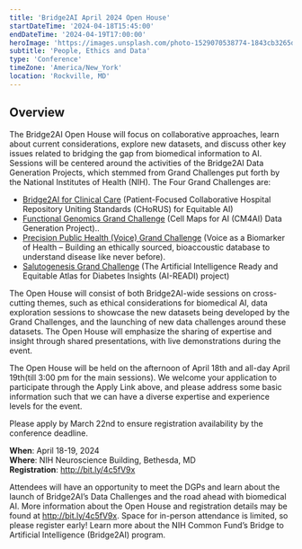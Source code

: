 ```yaml
---
title: 'Bridge2AI April 2024 Open House'
startDateTime: '2024-04-18T15:45:00'
endDateTime: '2024-04-19T17:00:00'
heroImage: 'https://images.unsplash.com/photo-1529070538774-1843cb3265df?fm=jpg&q=60&w=3000&ixlib=rb-4.0.3&ixid=M3wxMjA3fDB8MHxwaG90by1wYWdlfHx8fGVufDB8fHx8fA%3D%3D'
subtitle: 'People, Ethics and Data'
type: 'Conference'
timeZone: 'America/New_York'
location: 'Rockville, MD'
---
```


## Overview

The Bridge2AI Open House will focus on collaborative approaches, learn about current considerations, explore new datasets, and discuss other key issues related to bridging the gap from biomedical information to AI. Sessions will be centered around the activities of the Bridge2AI Data Generation Projects, which stemmed from Grand Challenges put forth by the National Institutes of Health (NIH). The Four Grand Challenges are:

- [Bridge2AI for Clinical Care](https://chorus4ai.org/) (Patient-Focused Collaborative Hospital Repository Uniting Standards (CHoRUS) for Equitable AI)
- [Functional Genomics Grand Challenge](https://cm4ai.org/) (Cell Maps for AI (CM4AI) Data Generation Project)..
- [Precision Public Health (Voice) Grand Challenge](https://www.b2ai-voice.org/) (Voice as a Biomarker of Health – Building an ethically sourced, bioaccoustic database to understand disease like never before).
- [Salutogenesis Grand Challenge](https://aireadi.org/) (The Artificial Intelligence Ready and Equitable Atlas for Diabetes Insights (AI-READI) project)

The Open House will consist of both Bridge2AI-wide sessions on cross-cutting themes, such as ethical considerations for biomedical AI, data exploration sessions to showcase the new datasets being developed by the Grand Challenges, and the launching of new data challenges around these datasets. The Open House will emphasize the sharing of expertise and insight through shared presentations, with live demonstrations during the event.

The Open House will be held on the afternoon of April 18th and all-day April 19th(till 3:00 pm for the main sessions). We welcome your application to participate through the Apply Link above, and please address some basic information such that we can have a diverse expertise and experience levels for the event.

Please apply by March 22nd to ensure registration availability by the conference deadline.

**When**: April 18-19, 2024 <br/>
**Where**: NIH Neuroscience Building, Bethesda, MD <br/>
**Registration**: <http://bit.ly/4c5fV9x>

Attendees will have an opportunity to meet the DGPs and learn about the launch of Bridge2AI’s Data Challenges and the road ahead with biomedical AI.
More information about the Open House and registration details may be found at <http://bit.ly/4c5fV9x>.
Space for in-person attendance is limited, so please register early!
Learn more about the NIH Common Fund’s Bridge to Artificial Intelligence (Bridge2AI) program.
